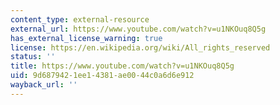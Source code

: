 ```yaml
---
content_type: external-resource
external_url: https://www.youtube.com/watch?v=u1NKOuq8Q5g
has_external_license_warning: true
license: https://en.wikipedia.org/wiki/All_rights_reserved
status: ''
title: https://www.youtube.com/watch?v=u1NKOuq8Q5g
uid: 9d687942-1ee1-4381-ae00-44c0a6d6e912
wayback_url: ''
---
```

